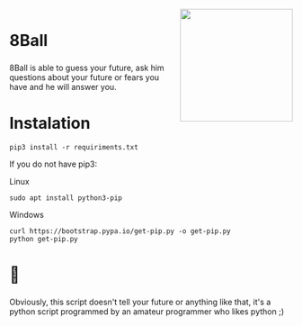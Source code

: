 <br clear="both">

<img align="right" height="200" src="https://s1.gifyu.com/images/Hyper_ax6j2YWWFp.gif"  />

###

<h1 align="left">8Ball</h1>

###

<p align="left">8Ball is able to guess your future, ask him questions about your future or fears you have and he will answer you.</p>

# Instalation

```
pip3 install -r requiriments.txt
```

If you do not have pip3:

Linux
```
sudo apt install python3-pip
```
Windows
```
curl https://bootstrap.pypa.io/get-pip.py -o get-pip.py
python get-pip.py
```

###

<h1 align="left">💜</h1>

###

<p align="left">Obviously, this script doesn't tell your future or anything like that, it's a python script programmed by an amateur programmer who likes python ;)</p>

###
